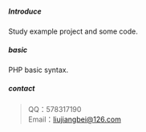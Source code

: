##### Introduce

Study example project and some code.

##### basic

PHP basic syntax.

##### contact

> QQ：578317190  
> Email：liujiangbei@126.com
